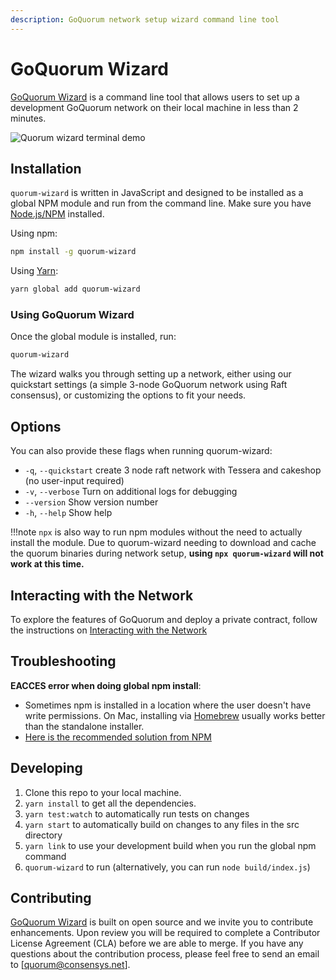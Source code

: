 ```yaml
---
description: GoQuorum network setup wizard command line tool
---
```


# GoQuorum Wizard

[GoQuorum Wizard](https://github.com/ConsenSys/quorum-wizard) is a command line tool that allows
users to set up a development GoQuorum network on their local machine in less than 2 minutes.

![Quorum wizard terminal demo](../../../images/quorum-wizard.gif)

## Installation

`quorum-wizard` is written in JavaScript and designed to be installed as a global NPM module and run
from the command line. Make sure you have [Node.js/NPM](https://docs.npmjs.com/downloading-and-installing-node-js-and-npm) installed.

Using npm:

```Bash
npm install -g quorum-wizard
```

Using [Yarn](https://yarnpkg.com/):

```Bash
yarn global add quorum-wizard
```

### Using GoQuorum Wizard

Once the global module is installed, run:

```Bash
quorum-wizard
```

The wizard walks you through setting up a network, either using our quickstart settings (a simple 3-node
GoQuorum network using Raft consensus), or customizing the options to fit your needs.

## Options

You can also provide these flags when running quorum-wizard:

* `-q`, `--quickstart` create 3 node raft network with Tessera and cakeshop (no user-input required)
* `-v`, `--verbose`     Turn on additional logs for debugging
* `--version`           Show version number
* `-h`, `--help`        Show help

!!!note
    `npx` is also way to run npm modules without the need to actually install the module.
    Due to quorum-wizard needing to download and cache the quorum binaries during network setup,
    **using `npx quorum-wizard` will not work at this time.**

## Interacting with the Network

To explore the features of GoQuorum and deploy a private contract, follow the instructions on [Interacting with the Network](Interacting.md)

## Troubleshooting

**EACCES error when doing global npm install**:

* Sometimes npm is installed in a location where the user doesn't have write permissions. On Mac, installing via [Homebrew](https://brew.sh) usually works better than the standalone installer.
* [Here is the recommended solution from NPM](https://docs.npmjs.com/resolving-eacces-permissions-errors-when-installing-packages-globally)

## Developing

1. Clone this repo to your local machine.
1. `yarn install` to get all the dependencies.
1. `yarn test:watch` to automatically run tests on changes
1. `yarn start` to automatically build on changes to any files in the src directory
1. `yarn link` to use your development build when you run the global npm command
1. `quorum-wizard` to run (alternatively, you can run `node build/index.js`)

## Contributing

[GoQuorum Wizard](https://github.com/ConsenSys/quorum-wizard) is built on open source and we invite
you to contribute enhancements. Upon review you will be required to complete a Contributor License Agreement (CLA)
before we are able to merge. If you have any questions about the contribution process, please feel free to
send an email to [quorum@consensys.net].
